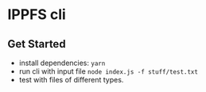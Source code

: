# IPPFS cli

## Get Started

* install dependencies: `yarn`
* run cli with input file `node index.js -f stuff/test.txt`
* test with files of different types.

